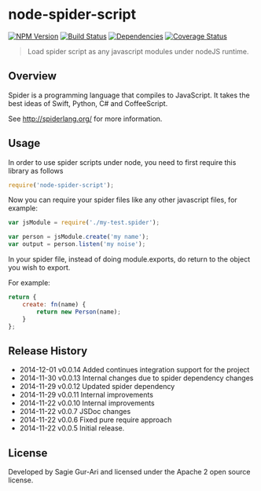 # node-spider-script

[![NPM Version](http://img.shields.io/npm/v/node-spider-script.svg?style=flat)](https://www.npmjs.org/package/node-spider-script) [![Build Status](https://img.shields.io/travis/sagiegurari/node-spider-script.svg?style=flat)](http://travis-ci.org/sagiegurari/node-spider-script) [![Dependencies](http://img.shields.io/david/sagiegurari/node-spider-script.svg?style=flat)](https://david-dm.org/sagiegurari/node-spider-script) [![Coverage Status](https://img.shields.io/coveralls/sagiegurari/node-spider-script.svg?style=flat)](https://coveralls.io/r/sagiegurari/node-spider-script)

> Load spider script as any javascript modules under nodeJS runtime.

## Overview
Spider is a programming language that compiles to JavaScript. It takes the best ideas of Swift, Python, C# and CoffeeScript.

See http://spiderlang.org/ for more information.

## Usage
In order to use spider scripts under node, you need to first require this library as follows

```js
require('node-spider-script');
```

Now you can require your spider files like any other javascript files, for example:

```js
var jsModule = require('./my-test.spider');

var person = jsModule.create('my name');
var output = person.listen('my noise');
```

In your spider file, instead of doing module.exports, do return to the object you wish to export.

For example:

```js
return {
    create: fn(name) {
        return new Person(name);
    }
};
```

## Release History

 * 2014-12-01   v0.0.14  Added continues integration support for the project
 * 2014-11-30   v0.0.13  Internal changes due to spider dependency changes
 * 2014-11-29   v0.0.12  Updated spider dependency
 * 2014-11-29   v0.0.11  Internal improvements
 * 2014-11-22   v0.0.10  Internal improvements
 * 2014-11-22   v0.0.7   JSDoc changes
 * 2014-11-22   v0.0.6   Fixed pure require approach
 * 2014-11-22   v0.0.5   Initial release.

## License
Developed by Sagie Gur-Ari and licensed under the Apache 2 open source license.
